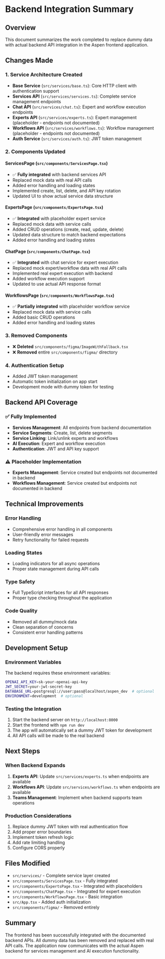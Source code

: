 # Backend Integration Summary

## Overview
This document summarizes the work completed to replace dummy data with actual backend API integration in the Aspen frontend application.

## Changes Made

### 1. Service Architecture Created
- **Base Service** (`src/services/base.ts`): Core HTTP client with authentication support
- **Services API** (`src/services/services.ts`): Complete service management endpoints
- **Chat API** (`src/services/chat.ts`): Expert and workflow execution endpoints
- **Experts API** (`src/services/experts.ts`): Expert management (placeholder - endpoints not documented)
- **Workflows API** (`src/services/workflows.ts`): Workflow management (placeholder - endpoints not documented)
- **Auth Service** (`src/services/auth.ts`): JWT token management

### 2. Components Updated

#### ServicesPage (`src/components/ServicesPage.tsx`)
- ✅ **Fully integrated** with backend services API
- Replaced mock data with real API calls
- Added error handling and loading states
- Implemented create, list, delete, and API key rotation
- Updated UI to show actual service data structure

#### ExpertsPage (`src/components/ExpertsPage.tsx`)
- ✅ **Integrated** with placeholder expert service
- Replaced mock data with service calls
- Added CRUD operations (create, read, update, delete)
- Updated data structure to match backend expectations
- Added error handling and loading states

#### ChatPage (`src/components/ChatPage.tsx`)
- ✅ **Integrated** with chat service for expert execution
- Replaced mock expert/workflow data with real API calls
- Implemented real expert execution with backend
- Added workflow execution support
- Updated to use actual API response format

#### WorkflowsPage (`src/components/WorkflowsPage.tsx`)
- ✅ **Partially integrated** with placeholder workflow service
- Replaced mock data with service calls
- Added basic CRUD operations
- Added error handling and loading states

### 3. Removed Components
- ❌ **Deleted** `src/components/figma/ImageWithFallback.tsx`
- ❌ **Removed** entire `src/components/figma/` directory

### 4. Authentication Setup
- Added JWT token management
- Automatic token initialization on app start
- Development mode with dummy token for testing

## Backend API Coverage

### ✅ Fully Implemented
- **Services Management**: All endpoints from backend documentation
- **Service Segments**: Create, list, delete segments
- **Service Linking**: Link/unlink experts and workflows
- **AI Execution**: Expert and workflow execution
- **Authentication**: JWT and API key support

### ⚠️ Placeholder Implementation
- **Experts Management**: Service created but endpoints not documented in backend
- **Workflows Management**: Service created but endpoints not documented in backend

## Technical Improvements

### Error Handling
- Comprehensive error handling in all components
- User-friendly error messages
- Retry functionality for failed requests

### Loading States
- Loading indicators for all async operations
- Proper state management during API calls

### Type Safety
- Full TypeScript interfaces for all API responses
- Proper type checking throughout the application

### Code Quality
- Removed all dummy/mock data
- Clean separation of concerns
- Consistent error handling patterns

## Development Setup

### Environment Variables
The backend requires these environment variables:
```bash
OPENAI_API_KEY=sk-your-openai-api-key
JWT_SECRET=your-jwt-secret-key
DATABASE_URL=postgresql://user:pass@localhost/aspen_dev  # optional
ENVIRONMENT=development  # optional
```

### Testing the Integration
1. Start the backend server on `http://localhost:8000`
2. Start the frontend with `npm run dev`
3. The app will automatically set a dummy JWT token for development
4. All API calls will be made to the real backend

## Next Steps

### When Backend Expands
1. **Experts API**: Update `src/services/experts.ts` when endpoints are available
2. **Workflows API**: Update `src/services/workflows.ts` when endpoints are available
3. **Teams Management**: Implement when backend supports team operations

### Production Considerations
1. Replace dummy JWT token with real authentication flow
2. Add proper error boundaries
3. Implement token refresh logic
4. Add rate limiting handling
5. Configure CORS properly

## Files Modified
- `src/services/` - Complete service layer created
- `src/components/ServicesPage.tsx` - Fully integrated
- `src/components/ExpertsPage.tsx` - Integrated with placeholders
- `src/components/ChatPage.tsx` - Integrated for expert execution
- `src/components/WorkflowsPage.tsx` - Basic integration
- `src/App.tsx` - Added auth initialization
- `src/components/figma/` - Removed entirely

## Summary
The frontend has been successfully integrated with the documented backend APIs. All dummy data has been removed and replaced with real API calls. The application now communicates with the actual Aspen backend for services management and AI execution functionality. 